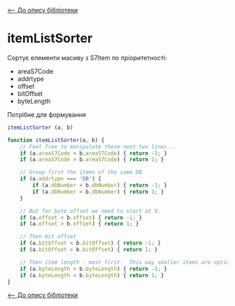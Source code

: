 [<-- До опису бібліотеки](README.md) 

# itemListSorter

Сортує елементи масиву з S7Item по пріоритетності:

- areaS7Code
- addrtype
- offset
- bitOffset
- byteLength

Потрібне для формування 

```js
itemListSorter (a, b)
```



```js
function itemListSorter(a, b) {
	// Feel free to manipulate these next two lines...
	if (a.areaS7Code < b.areaS7Code) { return -1; }
	if (a.areaS7Code > b.areaS7Code) { return 1; }

	// Group first the items of the same DB
	if (a.addrtype === 'DB') {
		if (a.dbNumber < b.dbNumber) { return -1; }
		if (a.dbNumber > b.dbNumber) { return 1; }
	}

	// But for byte offset we need to start at 0.
	if (a.offset < b.offset) { return -1; }
	if (a.offset > b.offset) { return 1; }

	// Then bit offset
	if (a.bitOffset < b.bitOffset) { return -1; }
	if (a.bitOffset > b.bitOffset) { return 1; }

	// Then item length - most first.  This way smaller items are optimized into bigger ones if they have the same starting value.
	if (a.byteLength > b.byteLength) { return -1; }
	if (a.byteLength < b.byteLength) { return 1; }
}
```







[<-- До опису бібліотеки](README.md) 





